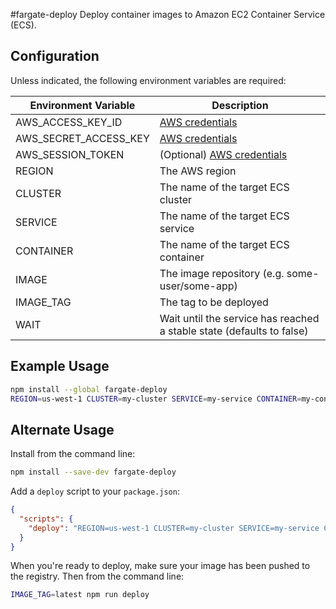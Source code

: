 #fargate-deploy
Deploy container images to Amazon EC2 Container Service (ECS).

## Configuration

Unless indicated, the following environment variables are required:

| Environment Variable | Description |
|----------------------|-------------|
| AWS_ACCESS_KEY_ID | [AWS credentials](http://docs.aws.amazon.com/AWSJavaScriptSDK/guide/node-configuring.html#Credentials_from_Environment_Variables) |
| AWS_SECRET_ACCESS_KEY | [AWS credentials](http://docs.aws.amazon.com/AWSJavaScriptSDK/guide/node-configuring.html#Credentials_from_Environment_Variables) |
| AWS_SESSION_TOKEN | (Optional) [AWS credentials](http://docs.aws.amazon.com/AWSJavaScriptSDK/guide/node-configuring.html#Credentials_from_Environment_Variables) |
| REGION | The AWS region |
| CLUSTER | The name of the target ECS cluster |
| SERVICE | The name of the target ECS service |
| CONTAINER | The name of the target ECS container |
| IMAGE | The image repository (e.g. some-user/some-app) |
| IMAGE_TAG | The tag to be deployed |
| WAIT | Wait until the service has reached a stable state (defaults to false) |

## Example Usage

```bash
npm install --global fargate-deploy
REGION=us-west-1 CLUSTER=my-cluster SERVICE=my-service CONTAINER=my-container IMAGE=my-user/my-repo IMAGE_TAG=latest WAIT=true fargate-deploy
```

## Alternate Usage

Install from the command line:

```bash
npm install --save-dev fargate-deploy
```

Add a `deploy` script to your `package.json`:

```json
{
  "scripts": {
    "deploy": "REGION=us-west-1 CLUSTER=my-cluster SERVICE=my-service CONTAINER=my-container IMAGE=my-user/my-repo fargate-deploy"
  }
}
```

When you're ready to deploy, make sure your image has been pushed to the registry.  Then from the command line:

```bash
IMAGE_TAG=latest npm run deploy
```
